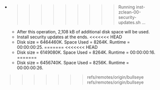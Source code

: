 * >>>>>>>>> Running inst-zclean-00-security-updates.sh ...
  * After this operation, 2,108 kB of additional disk space will be used.
  * Install security updates at the ends.
<<<<<<< HEAD
  * Disk size = 6464460K. Space Used = 8264K. Runtime = 00:00:00:25.
=======
<<<<<<< HEAD
  * Disk size = 6149080K. Space Used = 8264K. Runtime = 00:00:00:16.
=======
  * Disk size = 6456740K. Space Used = 8256K. Runtime = 00:00:00:26.
>>>>>>> refs/remotes/origin/bullseye
>>>>>>> refs/remotes/origin/bullseye
